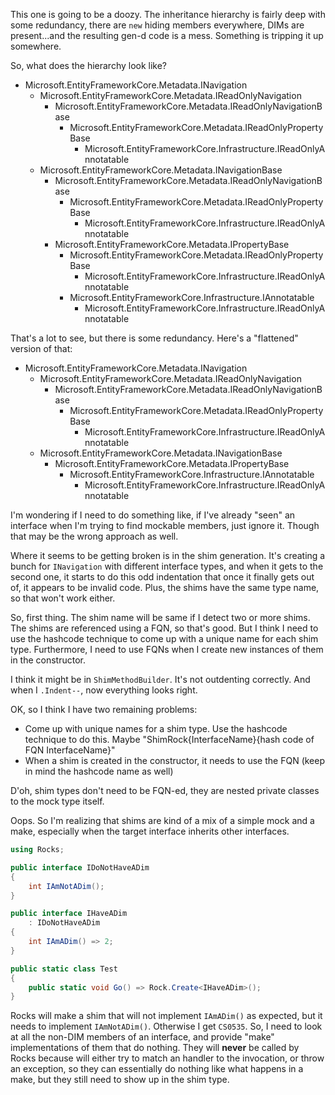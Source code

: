 This one is going to be a doozy. The inheritance hierarchy is fairly deep with some redundancy, there are `new` hiding members everywhere, DIMs are present...and the resulting gen-d code is a mess. Something is tripping it up somewhere.

So, what does the hierarchy look like?

* Microsoft.EntityFrameworkCore.Metadata.INavigation
  * Microsoft.EntityFrameworkCore.Metadata.IReadOnlyNavigation
    * Microsoft.EntityFrameworkCore.Metadata.IReadOnlyNavigationBase
      * Microsoft.EntityFrameworkCore.Metadata.IReadOnlyPropertyBase
	    * Microsoft.EntityFrameworkCore.Infrastructure.IReadOnlyAnnotatable
  * Microsoft.EntityFrameworkCore.Metadata.INavigationBase
    * Microsoft.EntityFrameworkCore.Metadata.IReadOnlyNavigationBase
      * Microsoft.EntityFrameworkCore.Metadata.IReadOnlyPropertyBase
	    * Microsoft.EntityFrameworkCore.Infrastructure.IReadOnlyAnnotatable
	* Microsoft.EntityFrameworkCore.Metadata.IPropertyBase
      * Microsoft.EntityFrameworkCore.Metadata.IReadOnlyPropertyBase
	    * Microsoft.EntityFrameworkCore.Infrastructure.IReadOnlyAnnotatable
	  * Microsoft.EntityFrameworkCore.Infrastructure.IAnnotatable
        * Microsoft.EntityFrameworkCore.Infrastructure.IReadOnlyAnnotatable
		
That's a lot to see, but there is some redundancy. Here's a "flattened" version of that:

* Microsoft.EntityFrameworkCore.Metadata.INavigation
  * Microsoft.EntityFrameworkCore.Metadata.IReadOnlyNavigation
    * Microsoft.EntityFrameworkCore.Metadata.IReadOnlyNavigationBase
      * Microsoft.EntityFrameworkCore.Metadata.IReadOnlyPropertyBase
	    * Microsoft.EntityFrameworkCore.Infrastructure.IReadOnlyAnnotatable
  * Microsoft.EntityFrameworkCore.Metadata.INavigationBase
	* Microsoft.EntityFrameworkCore.Metadata.IPropertyBase
      * Microsoft.EntityFrameworkCore.Infrastructure.IAnnotatable
        * Microsoft.EntityFrameworkCore.Infrastructure.IReadOnlyAnnotatable

I'm wondering if I need to do something like, if I've already "seen" an interface when I'm trying to find mockable members, just ignore it. Though that may be the wrong approach as well.

Where it seems to be getting broken is in the shim generation. It's creating a bunch for `INavigation` with different interface types, and when it gets to the second one, it starts to do this odd indentation that once it finally gets out of, it appears to be invalid code. Plus, the shims have the same type name, so that won't work either.

So, first thing. The shim name will be same if I detect two or more shims. The shims are referenced using a FQN, so that's good. But I think I need to use the hashcode technique to come up with a unique name for each shim type. Furthermore, I need to use FQNs when I create new instances of them in the constructor.

I think it might be in `ShimMethodBuilder`. It's not outdenting correctly. And when I `.Indent--`, now everything looks right.

OK, so I think I have two remaining problems:
* Come up with unique names for a shim type. Use the hashcode technique to do this. Maybe "ShimRock{InterfaceName}{hash code of FQN InterfaceName}"
* When a shim is created in the constructor, it needs to use the FQN (keep in mind the hashcode name as well)

D'oh, shim types don't need to be FQN-ed, they are nested private classes to the mock type itself.

Oops. So I'm realizing that shims are kind of a mix of a simple mock and a make, especially when the target interface inherits other interfaces.

```csharp
using Rocks;

public interface IDoNotHaveADim
{
	int IAmNotADim();
}

public interface IHaveADim
	: IDoNotHaveADim
{
	int IAmADim() => 2;
}

public static class Test
{
	public static void Go() => Rock.Create<IHaveADim>();
}
```

Rocks will make a shim that will not implement `IAmADim()` as expected, but it needs to implement `IAmNotADim()`. Otherwise I get `CS0535`. So, I need to look at all the non-DIM members of an interface, and provide "make" implementations of them that do nothing. They will **never** be called by Rocks because will either try to match an handler to the invocation, or throw an exception, so they can essentially do nothing like what happens in a make, but they still need to show up in the shim type.